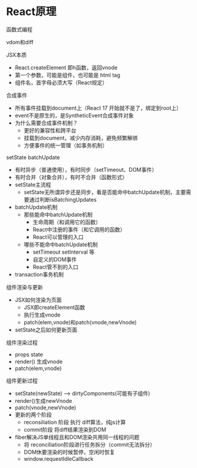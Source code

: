 # React原理

函数式编程

vdom和diff

JSX本质

- React.createElement 即h函数，返回vnode
- 第一个参数，可能是组件，也可能是 html tag
- 组件名，首字母必须大写（React规定）

合成事件

- 所有事件挂载到document上（React 17 开始就不是了，绑定到root上）
- event不是原生的，是SyntheticEvent合成事件对象
- 为什么需要合成事件机制？
  - 更好的兼容性和跨平台
  - 挂载到document，减少内存消耗，避免频繁解绑
  -  方便事件的统一管理（如事务机制）

setState batchUpdate

- 有时异步（普通使用），有时同步（setTimeout、DOM事件）
- 有时合并（对象合并），有时不合并（函数形式）
- setState主流程
  - setState无所谓异步还是同步，看是否能命中batchUpdate机制，主要需要通过判断isBatchingUpdates
- batchUpdate机制
  - 那些能命中batchUpdate机制
    - 生命周期（和调用它的函数）
    - React中注册的事件（和它调用的函数）
    - React可以管理的入口
  - 哪些不能命中batchUpdate机制
    - setTimeout setInterval 等
    - 自定义的DOM事件
    - React管不到的入口
- transaction事务机制

组件渲染与更新

- JSX如何渲染为页面
  - JSX即createElement函数
  - 执行生成vnode
  - patch(elem,vnode)和patch(vnode,newVnode)
- setState之后如何更新页面

组件渲染过程

- props state
- render() 生成vnode
- patch(elem,vnode)

组件更新过程

- setState(newState) ——> dirtyComponents(可能有子组件)
- render()生成newVnode
- patch(vnode,newVnode)
- 更新的两个阶段
  - reconsiliation 阶段 执行 diff算法，纯js计算
  - commit阶段 将diff结果渲染到DOM
- fiber解决JS单线程且和DOM渲染共用同一线程的问题
  - 将 reconciliation阶段进行任务拆分（commit无法拆分）
  - DOM休要渲染的时候暂停，空闲时恢复
  - window.requestIdleCallback